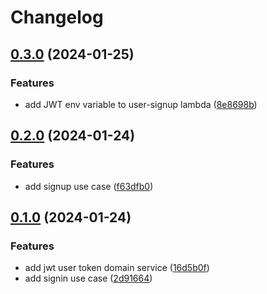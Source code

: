 # Changelog

## [0.3.0](https://github.com/soymichelt/restaurant-microservices/compare/restaurant-account-v0.2.0...restaurant-account-v0.3.0) (2024-01-25)


### Features

* add JWT env variable to user-signup lambda ([8e8698b](https://github.com/soymichelt/restaurant-microservices/commit/8e8698ba196654ca8e921db133173d3da01b611b))

## [0.2.0](https://github.com/soymichelt/restaurant-microservices/compare/restaurant-account-v0.1.0...restaurant-account-v0.2.0) (2024-01-24)


### Features

* add signup use case ([f63dfb0](https://github.com/soymichelt/restaurant-microservices/commit/f63dfb0b854ad1550ba98fc4cee8533dfd5204f0))

## [0.1.0](https://github.com/soymichelt/restaurant-microservices/compare/restaurant-account-v0.0.1...restaurant-account-v0.1.0) (2024-01-24)


### Features

* add jwt user token domain service ([16d5b0f](https://github.com/soymichelt/restaurant-microservices/commit/16d5b0f3f0097e9bbd957dcaee87ed57e34d3372))
* add signin use case ([2d91664](https://github.com/soymichelt/restaurant-microservices/commit/2d916647aef37f57475b542477a73f2efa246791))
